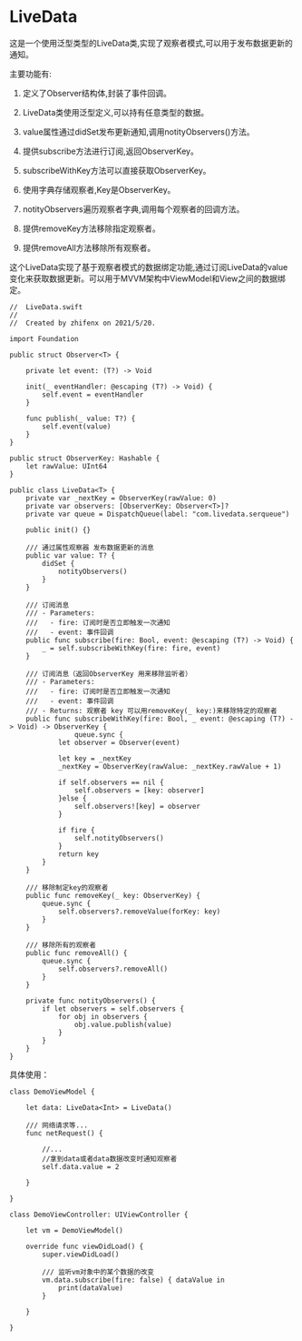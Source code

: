 # LiveData

这是一个使用泛型类型的LiveData类,实现了观察者模式,可以用于发布数据更新的通知。

主要功能有:

1. 定义了Observer结构体,封装了事件回调。

2. LiveData类使用泛型定义,可以持有任意类型的数据。

3. value属性通过didSet发布更新通知,调用notityObservers()方法。

4. 提供subscribe方法进行订阅,返回ObserverKey。

5. subscribeWithKey方法可以直接获取ObserverKey。

6. 使用字典存储观察者,Key是ObserverKey。

7. notityObservers遍历观察者字典,调用每个观察者的回调方法。

8. 提供removeKey方法移除指定观察者。

9. 提供removeAll方法移除所有观察者。


这个LiveData实现了基于观察者模式的数据绑定功能,通过订阅LiveData的value变化来获取数据更新。可以用于MVVM架构中ViewModel和View之间的数据绑定。

```
//  LiveData.swift
//
//  Created by zhifenx on 2021/5/20.

import Foundation

public struct Observer<T> {
    
    private let event: (T?) -> Void
    
    init(_ eventHandler: @escaping (T?) -> Void) {
        self.event = eventHandler
    }
    
    func publish(_ value: T?) {
        self.event(value)
    }
}

public struct ObserverKey: Hashable {
    let rawValue: UInt64
}

public class LiveData<T> {
    private var _nextKey = ObserverKey(rawValue: 0)
    private var observers: [ObserverKey: Observer<T>]?
    private var queue = DispatchQueue(label: "com.livedata.serqueue")
    
    public init() {}
    
    /// 通过属性观察器 发布数据更新的消息
    public var value: T? {
        didSet {
            notityObservers()
        }
    }
    
    /// 订阅消息
    /// - Parameters:
    ///   - fire: 订阅时是否立即触发一次通知
    ///   - event: 事件回调
    public func subscribe(fire: Bool, event: @escaping (T?) -> Void) {
        _ = self.subscribeWithKey(fire: fire, event)
    }
    
    /// 订阅消息（返回ObserverKey 用来移除监听者）
    /// - Parameters:
    ///   - fire: 订阅时是否立即触发一次通知
    ///   - event: 事件回调
    /// - Returns: 观察者 key 可以用removeKey(_ key:)来移除特定的观察者
    public func subscribeWithKey(fire: Bool, _ event: @escaping (T?) -> Void) -> ObserverKey {
                queue.sync {
            let observer = Observer(event)
            
            let key = _nextKey
            _nextKey = ObserverKey(rawValue: _nextKey.rawValue + 1)
            
            if self.observers == nil {
                self.observers = [key: observer]
            }else {
                self.observers![key] = observer
            }
            
            if fire {
                self.notityObservers()
            }
            return key
        }
    }

    /// 移除制定key的观察者
    public func removeKey(_ key: ObserverKey) {
        queue.sync {
            self.observers?.removeValue(forKey: key)
        }
    }
    
    /// 移除所有的观察者
    public func removeAll() {
        queue.sync {
            self.observers?.removeAll()
        }
    }
    
    private func notityObservers() {
        if let observers = self.observers {
            for obj in observers {
                obj.value.publish(value)
            }
        }
    }
}

```
具体使用：

```
class DemoViewModel {
    
    let data: LiveData<Int> = LiveData()
    
    /// 网络请求等...
    func netRequest() {
        
        //...
        //拿到data或者data数据改变时通知观察者
        self.data.value = 2
        
    }
    
}

class DemoViewController: UIViewController {
    
    let vm = DemoViewModel()
    
    override func viewDidLoad() {
        super.viewDidLoad()
        
        /// 监听vm对象中的某个数据的改变
        vm.data.subscribe(fire: false) { dataValue in
            print(dataValue)
        }
        
    }
    
}

```
